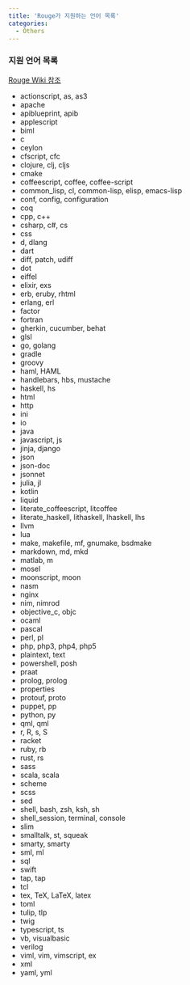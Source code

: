 ```yaml
---
title: 'Rouge가 지원하는 언어 목록'
categories:
  - Others
---
```


### 지원 언어 목록

[Rouge Wiki 참조](https://github.com/rouge-ruby/rouge/wiki/List-of-supported-languages-and-lexers)

- actionscript, as, as3
- apache
- apiblueprint, apib
- applescript
- biml
- c
- ceylon
- cfscript, cfc
- clojure, clj, cljs
- cmake
- coffeescript, coffee, coffee-script
- common_lisp, cl, common-lisp, elisp, emacs-lisp
- conf, config, configuration
- coq
- cpp, c++
- csharp, c#, cs
- css
- d, dlang
- dart
- diff, patch, udiff
- dot
- eiffel
- elixir, exs
- erb, eruby, rhtml
- erlang, erl
- factor
- fortran
- gherkin, cucumber, behat
- glsl
- go, golang
- gradle
- groovy
- haml, HAML
- handlebars, hbs, mustache
- haskell, hs
- html
- http
- ini
- io
- java
- javascript, js
- jinja, django
- json
- json-doc
- jsonnet
- julia, jl
- kotlin
- liquid
- literate_coffeescript, litcoffee
- literate_haskell, lithaskell, lhaskell, lhs
- llvm
- lua
- make, makefile, mf, gnumake, bsdmake
- markdown, md, mkd
- matlab, m
- mosel
- moonscript, moon
- nasm
- nginx
- nim, nimrod
- objective_c, objc
- ocaml
- pascal
- perl, pl
- php, php3, php4, php5
- plaintext, text
- powershell, posh
- praat
- prolog, prolog
- properties
- protouf, proto
- puppet, pp
- python, py
- qml, qml
- r, R, s, S
- racket
- ruby, rb
- rust, rs
- sass
- scala, scala
- scheme
- scss
- sed
- shell, bash, zsh, ksh, sh
- shell_session, terminal, console
- slim
- smalltalk, st, squeak
- smarty, smarty
- sml, ml
- sql
- swift
- tap, tap
- tcl
- tex, TeX, LaTeX, latex
- toml
- tulip, tlp
- twig
- typescript, ts
- vb, visualbasic
- verilog
- viml, vim, vimscript, ex
- xml
- yaml, yml
